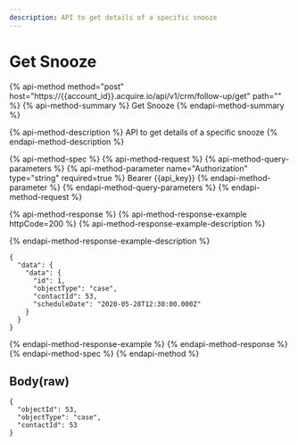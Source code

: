 ```yaml
---
description: API to get details of a specific snooze
---
```


# Get Snooze

{% api-method method="post" host="https://{{account\_id}}.acquire.io/api/v1/crm/follow-up/get" path="" %}
{% api-method-summary %}
Get Snooze
{% endapi-method-summary %}

{% api-method-description %}
API to get details of a specific snooze
{% endapi-method-description %}

{% api-method-spec %}
{% api-method-request %}
{% api-method-query-parameters %}
{% api-method-parameter name="Authorization" type="string" required=true %}
Bearer {{api\_key}}
{% endapi-method-parameter %}
{% endapi-method-query-parameters %}
{% endapi-method-request %}

{% api-method-response %}
{% api-method-response-example httpCode=200 %}
{% api-method-response-example-description %}

{% endapi-method-response-example-description %}

```
{
  "data": {
    "data": {
      "id": 1,
      "objectType": "case",
      "contactId": 53,
      "scheduleDate": "2020-05-28T12:30:00.000Z"
    }
  }
}
```
{% endapi-method-response-example %}
{% endapi-method-response %}
{% endapi-method-spec %}
{% endapi-method %}

## Body\(raw\)

```text
{
  "objectId": 53,
  "objectType": "case",
  "contactId": 53
}
```

